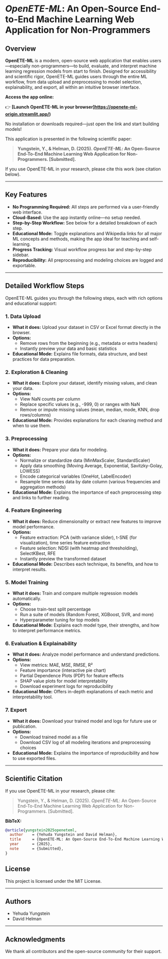 # *OpenETE-ML*: An Open-Source End-to-End Machine Learning Web Application for Non-Programmers

## Overview

**OpenETE-ML** is a modern, open-source web application that enables users—especially non-programmers—to build, evaluate, and interpret machine learning regression models from start to finish. Designed for accessibility and scientific rigor, OpenETE-ML guides users through the entire ML workflow, from data upload and preprocessing to model selection, explainability, and export, all within an intuitive browser interface.

**Access the app online:**

👉 **[Launch OpenETE-ML in your browser]https://openete-ml-origin.streamlit.app/)**

No installation or downloads required—just open the link and start building models!

This application is presented in the following scientific paper:

> **Yungstein, Y., & Helman, D. (2025). *OpenETE-ML*: An Open-Source End-To-End Machine Learning Web Application for Non-Programmers. [Submitted].**

If you use OpenETE-ML in your research, please cite this work (see citation below).

---

## Key Features

- **No Programming Required:** All steps are performed via a user-friendly web interface.
- **Cloud-Based:** Use the app instantly online—no setup needed.
- **Step-by-Step Workflow:** See below for a detailed breakdown of each step.
- **Educational Mode:** Toggle explanations and Wikipedia links for all major ML concepts and methods, making the app ideal for teaching and self-learning.
- **Progress Tracking:** Visual workflow progress bar and step-by-step sidebar.
- **Reproducibility:** All preprocessing and modeling choices are logged and exportable.

---

## Detailed Workflow Steps

OpenETE-ML guides you through the following steps, each with rich options and educational support:

### 1. Data Upload
- **What it does:** Upload your dataset in CSV or Excel format directly in the browser.
- **Options:**
  - Remove rows from the beginning (e.g., metadata or extra headers)
  - Instantly preview your data and basic statistics
- **Educational Mode:** Explains file formats, data structure, and best practices for data preparation.

### 2. Exploration & Cleaning
- **What it does:** Explore your dataset, identify missing values, and clean your data.
- **Options:**
  - View NaN counts per column
  - Replace specific values (e.g., -999, 0) or ranges with NaN
  - Remove or impute missing values (mean, median, mode, KNN, drop rows/columns)
- **Educational Mode:** Provides explanations for each cleaning method and when to use them.

### 3. Preprocessing
- **What it does:** Prepare your data for modeling.
- **Options:**
  - Normalize or standardize data (MinMaxScaler, StandardScaler)
  - Apply data smoothing (Moving Average, Exponential, Savitzky-Golay, LOWESS)
  - Encode categorical variables (OneHot, LabelEncoder)
  - Resample time series data by date column (various frequencies and aggregation methods)
- **Educational Mode:** Explains the importance of each preprocessing step and links to further reading.

### 4. Feature Engineering
- **What it does:** Reduce dimensionality or extract new features to improve model performance.
- **Options:**
  - Feature extraction: PCA (with variance slider), t-SNE (for visualization), time series feature extraction
  - Feature selection: NDSI (with heatmap and thresholding), SelectKBest, RFE
  - Instantly preview the transformed dataset
- **Educational Mode:** Describes each technique, its benefits, and how to interpret results.

### 5. Model Training
- **What it does:** Train and compare multiple regression models automatically.
- **Options:**
  - Choose train-test split percentage
  - Run a suite of models (Random Forest, XGBoost, SVR, and more)
  - Hyperparameter tuning for top models
- **Educational Mode:** Explains each model type, their strengths, and how to interpret performance metrics.

### 6. Evaluation & Explainability
- **What it does:** Analyze model performance and understand predictions.
- **Options:**
  - View metrics: MAE, MSE, RMSE, R²
  - Feature importance (interactive pie chart)
  - Partial Dependence Plots (PDP) for feature effects
  - SHAP value plots for model interpretability
  - Download experiment logs for reproducibility
- **Educational Mode:** Offers in-depth explanations of each metric and interpretability tool.

### 7. Export
- **What it does:** Download your trained model and logs for future use or publication.
- **Options:**
  - Download trained model as a file
  - Download CSV log of all modeling iterations and preprocessing choices
- **Educational Mode:** Explains the importance of reproducibility and how to use exported files.

---

## Scientific Citation

If you use OpenETE-ML in your research, please cite:

> Yungstein, Y., & Helman, D. (2025). *OpenETE-ML*: An Open-Source End-To-End Machine Learning Web Application for Non-Programmers. [Submitted].

**BibTeX:**
```bibtex
@article{yungstein2025openeteml,
  author    = {Yehuda Yungstein and David Helman},
  title     = {OpenETE-ML: An Open-Source End-To-End Machine Learning Web Application for Non-Programmers},
  year      = {2025},
  note      = {Submitted},
}
```

## License

This project is licensed under the MIT License.

---

## Authors
- Yehuda Yungstein
- David Helman

---

## Acknowledgments
We thank all contributors and the open-source community for their support.
